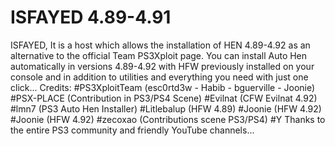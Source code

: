 # ISFAYED 4.89-4.91
ISFAYED, It is a host which allows the installation of HEN 4.89-4.92 as an alternative to the official Team PS3Xploit page.
You can install Auto Hen automatically in versions 4.89-4.92 with HFW previously installed on your console and in addition to utilities and everything you need with just one click...
Credits:
#PS3XploitTeam (esc0rtd3w - Habib - bguerville - Joonie)
#PSX-PLACE (Contribution in PS3/PS4 Scene)
#Evilnat (CFW Evilnat 4.92)
#lmn7 (PS3 Auto Hen Installer)
#Litlebalup (HFW 4.89)
#Joonie (HFW 4.92)
#Joonie (HFW 4.92)
#zecoxao (Contributions scene PS3/PS4)
#Y Thanks to the entire PS3 community and friendly YouTube channels...
